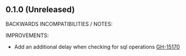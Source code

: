 ## 0.1.0 (Unreleased)

BACKWARDS INCOMPATIBILITIES / NOTES:

IMPROVEMENTS:

* Add an additional delay when checking for sql operations [GH-15170](https://github.com/hashicorp/terraform/pull/15170)
